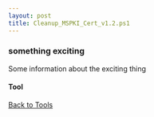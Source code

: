 ```yaml
---
layout: post
title: Cleanup_MSPKI_Cert_v1.2.ps1
---
```


### something exciting

Some information about the exciting thing

#### Tool

<script async src="https://gist-it.appspot.com/github.com/BanterBoy/scripts-blog/blob/master/PowerShell/tools/Cleanup_MSPKI_Cert_v1.2.ps1" crossorigin="anonymous"></script>

<a href="/menu/_pages/tools.html">Back to Tools</a>
